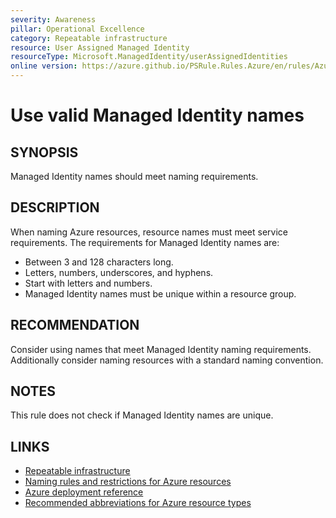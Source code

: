 ```yaml
---
severity: Awareness
pillar: Operational Excellence
category: Repeatable infrastructure
resource: User Assigned Managed Identity
resourceType: Microsoft.ManagedIdentity/userAssignedIdentities
online version: https://azure.github.io/PSRule.Rules.Azure/en/rules/Azure.Identity.UserAssignedName/
---
```


# Use valid Managed Identity names

## SYNOPSIS

Managed Identity names should meet naming requirements.

## DESCRIPTION

When naming Azure resources, resource names must meet service requirements.
The requirements for Managed Identity names are:

- Between 3 and 128 characters long.
- Letters, numbers, underscores, and hyphens.
- Start with letters and numbers.
- Managed Identity names must be unique within a resource group.

## RECOMMENDATION

Consider using names that meet Managed Identity naming requirements.
Additionally consider naming resources with a standard naming convention.

## NOTES

This rule does not check if Managed Identity names are unique.

## LINKS

- [Repeatable infrastructure](https://learn.microsoft.com/azure/architecture/framework/devops/automation-infrastructure)
- [Naming rules and restrictions for Azure resources](https://learn.microsoft.com/azure/azure-resource-manager/management/resource-name-rules#microsoftmanagedidentity)
- [Azure deployment reference](https://learn.microsoft.com/azure/templates/microsoft.managedidentity/userassignedidentities)
- [Recommended abbreviations for Azure resource types](https://learn.microsoft.com/azure/cloud-adoption-framework/ready/azure-best-practices/resource-abbreviations)

